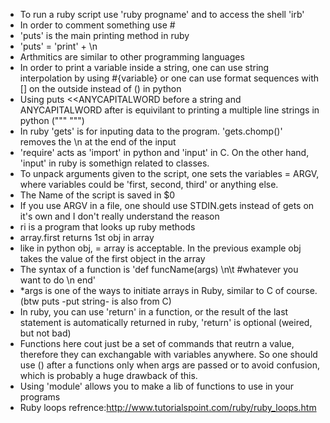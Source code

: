 * To run a ruby script use 'ruby progname' and to access the shell 'irb'
* In order to comment something use #
* 'puts' is the main printing method in ruby
* 'puts' = 'print' + \n
* Arthmitics are similar to other programming languages
* In order to print a variable inside a string, one can use string interpolation by using #{variable} or one can use format sequences with [] on the outside instead of () in python
*  Using puts <<ANYCAPITALWORD before a string and ANYCAPITALWORD after is equivilant to printing a multiple line strings in python (""" """)
* In ruby 'gets' is for inputing data to the program. 'gets.chomp()' removes the \n at the end of the input
* 'require' acts as 'import' in python and 'input' in C. On the other hand, 'input' in ruby is somethign related to classes.
* To unpack arguments given  to the script, one sets the variables = ARGV, where variables could be 'first, second, third' or anything else.
* The Name of the script is saved in $0
* If you use ARGV in a file, one should use STDIN.gets instead of gets on it's own and I don't really understand the reason
* ri is a program that looks up ruby methods
* array.first returns 1st obj in array
* like in python obj, = array is acceptable. In the previous example obj takes the value of the first object in the array
* The syntax of a function is 'def funcName(args) \n\t #whatever you want to do \n end'
* *args is one of the ways to initiate arrays in Ruby, similar to C of course. (btw puts -put string- is also from C)
* In ruby, you can use 'return' in a function, or the result of the last statement is automatically returned in ruby, 'return' is optional (weired, but not bad)
* Functions here cout just be a set of commands that reutrn a value, therefore they can exchangable with variables anywhere. So one should use () after a functions only when args are passed or to avoid confusion, which is probably a huge drawback of this.
* Using 'module' allows you to make a lib of functions to use in your programs
* Ruby loops refrence:http://www.tutorialspoint.com/ruby/ruby_loops.htm 

